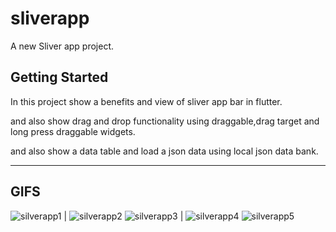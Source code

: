 # sliverapp

A new Sliver app project.

## Getting Started

In this project show a benefits and view of sliver app bar in flutter.

and also show drag and drop functionality using draggable,drag target and long press draggable widgets.

and also show a data table and load a json data using local json data bank.

---

## GIFS

![silverapp1](https://user-images.githubusercontent.com/102577515/170502875-5f92661f-4900-46fb-a6c6-2dc42fa3dacb.gif) | ![silverapp2](https://user-images.githubusercontent.com/102577515/170502898-8c0f00aa-a0f7-4c1f-befe-e0171603275c.gif)
![silverapp3](https://user-images.githubusercontent.com/102577515/170502922-86e4d91a-13fc-49b6-b1df-992ddc38b901.gif) | ![silverapp4](https://user-images.githubusercontent.com/102577515/170502930-890b9354-a741-4a98-9c78-de607160a989.gif)
![silverapp5](https://user-images.githubusercontent.com/102577515/170502957-7fdd8345-d951-4b6a-9cfe-1b66bcebf6c9.gif)




